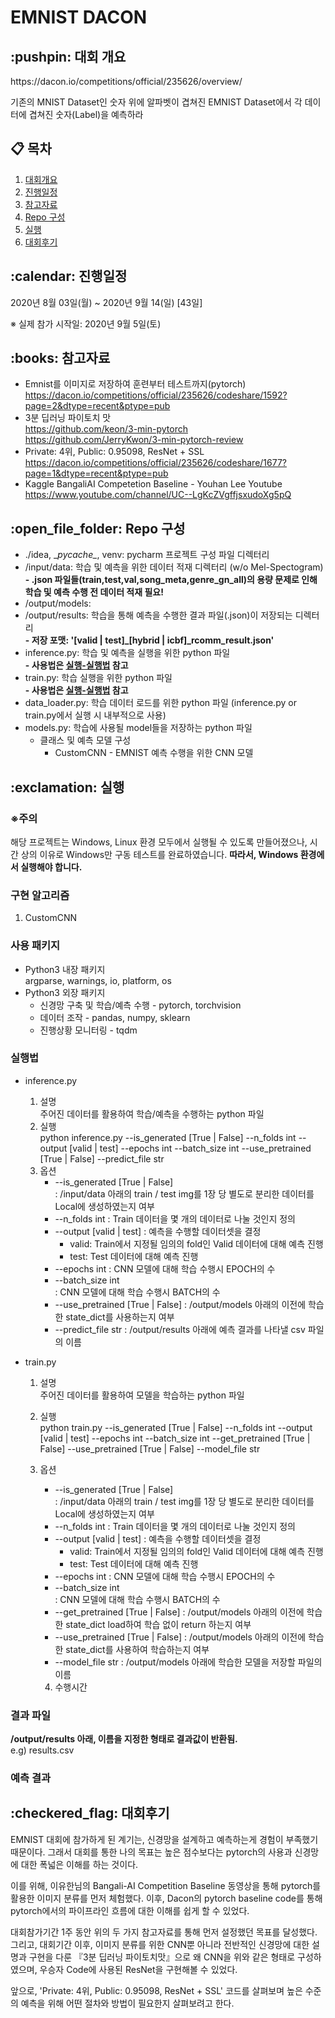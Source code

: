 # EMNIST DACON

<h2 id="context"> :pushpin: 대회 개요 </h2>
https://dacon.io/competitions/official/235626/overview/

기존의 MNIST Dataset인 숫자 위에 알파벳이 겹쳐진 EMNIST Dataset에서 각 데이터에 겹쳐진 숫자(Label)을 예측하라

## :clipboard: 목차
<ol>
<li><a href="#context">대회개요</a></li>
<li><a href="#schedule">진행일정</a></li>
<li><a href="#reference">참고자료</a></li>
<li><a href="#repo-composit">Repo 구성</a></li>
<li><a href="#execution">실행</a></li>
<li><a href="#review">대회후기</a></li>
</ol>


<h2 id="schedule"> :calendar: 진행일정</h2>
2020년 8월 03일(월) ~ 2020년 9월 14(일) [43일]

※ 실제 참가 시작일: 2020년 9월 5일(토)

<h2 id="reference"> :books: 참고자료 </h2>

* Emnist를 이미지로 저장하여 훈련부터 테스트까지(pytorch) <br/>
   https://dacon.io/competitions/official/235626/codeshare/1592?page=2&dtype=recent&ptype=pub
* 3분 딥러닝 파이토치 맛 <br/>
   https://github.com/keon/3-min-pytorch <br />
   https://github.com/JerryKwon/3-min-pytorch-review
* Private: 4위, Public: 0.95098, ResNet + SSL <br/>
   https://dacon.io/competitions/official/235626/codeshare/1677?page=1&dtype=recent&ptype=pub
* Kaggle BangaliAI Competetion Baseline - Youhan Lee Youtube <br/>
   https://www.youtube.com/channel/UC--LgKcZVgffjsxudoXg5pQ
   
<h2 id="repo-composit"> :open_file_folder: Repo 구성 </h2>

* ./idea, \__pycache\__, venv: pycharm 프로젝트 구성 파일 디렉터리
* /input/data: 학습 및 예측을 위한 데이터 적재 디렉터리 (w/o Mel-Spectogram) <br/>
   **- .json 파일들(train,test,val,song_meta,genre_gn_all)의 용량 문제로 인해 학습 및 예측 수행 전 데이터 적재 필요!**
* /output/models: 
* /output/results: 학습을 통해 예측을 수행한 결과 파일(.json)이 저장되는 디렉터리 <br/>
   **- 저장 포맷: '[valid | test]_[hybrid | icbf]_rcomm_result.json'**
* inference.py: 학습 및 예측을 실행을 위한 python 파일 <br/>
   **- 사용법은 <a href="#how-to-execute">실행-실행법</a> 참고**
* train.py: 학습 실행을 위한 python 파일 <br/>
   **- 사용법은 <a href="#how-to-execute">실행-실행법</a> 참고**
* data_loader.py: 학습 데이터 로드를 위한 python 파일 (inference.py or train.py에서 실행 시 내부적으로 사용)
* models.py: 학습에 사용될 model들을 저장하는 python 파일 <br/>
   - 클래스 및 예측 모델 구성 
       + CustomCNN - EMNIST 예측 수행을 위한 CNN 모델

<h2 id="execution"> :exclamation: 실행 </h2>

<h3><b>※주의</b></h3>
해당 프로젝트는 Windows, Linux 환경 모두에서 실행될 수 있도록 만들어졌으나, 시간 상의 이유로 Windows만 구동 테스트를 완료하였습니다.
<b>따라서, Windows 환경에서 실행해야 합니다.</b>

<h3>구현 알고리즘</h3>

1. CustomCNN

<h3>사용 패키지</h3>

* Python3 내장 패키지<br/>
argparse, warnings, io, platform, os<br/>
* Python3 외장 패키지
    - 신경망 구축 및 학습/예측 수행 - pytorch, torchvision
    - 데이터 조작 - pandas, numpy, sklearn <br/>
    - 진행상황 모니터링 - tqdm <br/>

<h3 id="how-to-execute">실행법</h3>

* inference.py <br/>
    1. 설명 <br/>
    주어진 데이터를 활용하여 학습/예측을 수행하는 python 파일
    2. 실행 <br/>
    python inference.py --is_generated [True | False] --n_folds int --output [valid | test] --epochs int --batch_size int --use_pretrained [True | False] --predict_file str
    3. 옵션
        * --is_generated [True | False] <br/>
        : /input/data 아래의 train / test img를 1장 당 별도로 분리한 데이터를 Local에 생성하였는지 여부 
        * --n_folds int 
        : Train 데이터을 몇 개의 데이터로 나눌 것인지 정의
        * --output [valid | test] 
        : 예측을 수행할 데이터셋을 결정
            * valid: Train에서 지정될 임의의 fold인 Valid 데이터에 대해 예측 진행
            * test: Test 데이터에 대해 예측 진행 
        * --epochs int
        : CNN 모델에 대해 학습 수행시 EPOCH의 수
        * --batch_size int    
        : CNN 모델에 대해 학습 수행시 BATCH의 수 
        * --use_pretrained [True | False]
        : /output/models 아래의 이전에 학습한 state_dict를 사용하는지 여부
        * --predict_file str
        : /output/results 아래에 예측 결과를 나타낼 csv 파일의 이름
    
* train.py <br/>
    1. 설명 <br/>
      주어진 데이터를 활용하여 모델을 학습하는 python 파일 <br/>
    2. 실행 <br/>
      python train.py --is_generated [True | False] --n_folds int --output [valid | test] --epochs int --batch_size int --get_pretrained [True | False] --use_pretrained [True | False] --model_file str
    3. 옵션
        * --is_generated [True | False] <br/>
        : /input/data 아래의 train / test img를 1장 당 별도로 분리한 데이터를 Local에 생성하였는지 여부 
        * --n_folds int 
        : Train 데이터을 몇 개의 데이터로 나눌 것인지 정의
        * --output [valid | test] 
        : 예측을 수행할 데이터셋을 결정
            * valid: Train에서 지정될 임의의 fold인 Valid 데이터에 대해 예측 진행
            * test: Test 데이터에 대해 예측 진행 
        * --epochs int
        : CNN 모델에 대해 학습 수행시 EPOCH의 수
        * --batch_size int    
        : CNN 모델에 대해 학습 수행시 BATCH의 수 
        * --get_pretrained [True | False]
        : /output/models 아래의 이전에 학습한 state_dict load하여 학습 없이 return 하는지 여부
        * --use_pretrained [True | False]
        : /output/models 아래의 이전에 학습한 state_dict를 사용하여 학습하는지 여부
        * --model_file str
        : /output/models 아래에 학습한 모델을 저장할 파일의 이름
        
        4. 수행시간
            
<h3>결과 파일</h3>

**/output/results 아래, 이름을 지정한 형태로 결과값이 반환됨.** <br/>
e.g) results.csv

<h3>예측 결과</h3>

<h2 id="review"> :checkered_flag: 대회후기</h2>

EMNIST 대회에 참가하게 된 계기는, 신경망을 설계하고 예측하는게 경험이 부족했기 때문이다. 그래서 대회를 통한 나의 목표는 높은 점수보다는 pytorch의 사용과 신경망에 대한 폭넓은 이해를 하는 것이다.

이를 위해, 이유한님의 Bangali-AI Competition Baseline 동영상을 통해 pytorch를 활용한 이미지 분류를 먼저 체험했다. 이후, Dacon의 pytorch baseline code를 통해 pytorch에서의 파이프라인 흐름에 대한 이해를 쉽게 할 수 있었다.

대회참가기간 1주 동안 위의 두 가지 참고자료를 통해 먼저 설정했던 목표를 달성했다. 그리고, 대회기간 이후, 이미지 분류를 위한 CNN뿐 아니라 전반적인 신경망에 대한 설명과 구현을 다룬 『3분 딥러닝 파이토치맛』으로 왜 CNN을 위와 같은 형태로 구성하였으며, 우승자 Code에 사용된 ResNet을 구현해볼 수 있었다.

앞으로, 'Private: 4위, Public: 0.95098, ResNet + SSL' 코드를 살펴보며 높은 수준의 예측을 위해 어떤 절차와 방법이 필요한지 살펴보려고 한다.